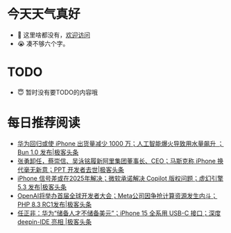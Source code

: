 # 今天天气真好
- 👋 这里啥都没有，[欢迎访问](https://zhangfeng-ola.github.io/)
- 😭 凑不够六个字。
<!---
- 👀 I’m interested in ...
- 🌱 I’m currently learning ...
- 💞️ I’m looking to collaborate on ...
- 📫 How to reach me ...
- 😇 I'm doing something ...

--->

# TODO 
- 😇 暂时没有要TODO的内容哦

<!---
zhangfeng-ola/zhangfeng-ola is a ✨ special ✨ repository because its `README.md` (this file) appears on your GitHub profile.
You can click the Preview link to take a look at your changes.
--->

# 每日推荐阅读
<!-- BLOG-POST-LIST:START -->
- [华为回归或使 iPhone 出货量减少 1000 万；人工智能爆火导致用水量飙升 ；Bun 1.0 发布|极客头条](https://blog.csdn.net/weixin_39786569/article/details/132824055)
- [张勇卸任，蔡崇信、吴泳铭履新阿里集团董事长、CEO；马斯克称 iPhone 换代毫无新意；PPT 开发者去世|极客头条](https://blog.csdn.net/weixin_39786569/article/details/132800275)
- [iPhone 信号差或在2025年解决；微软承诺解决 Copilot 版权问题；虚幻引擎 5.3 发布|极客头条](https://blog.csdn.net/weixin_39786569/article/details/132753731)
- [OpenAI将举办首届全球开发者大会；Meta公司因争抢计算资源发生内斗；PHP 8.3 RC1发布|极客头条](https://blog.csdn.net/weixin_39786569/article/details/132731224)
- [任正非：华为“储备人才不储备美元”；​iPhone 15 全系用 USB-C 接口；深度 deepin-IDE 亮相 |极客头条](https://blog.csdn.net/weixin_39786569/article/details/132685340)
<!-- BLOG-POST-LIST:END -->
